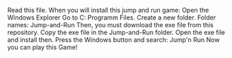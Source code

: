 Read this file.
When you will install this jump and run game:
Open the Windows Explorer
Go to C: Programm Files.
Create a new folder.
Folder names: Jump-and-Run
Then, you must download the exe file from this repository.
Copy the exe file in the Jump-and-Run folder.
Open the exe file and install then.
Press the Windows button and search:
Jump'n Run
Now you can play this Game!
 

